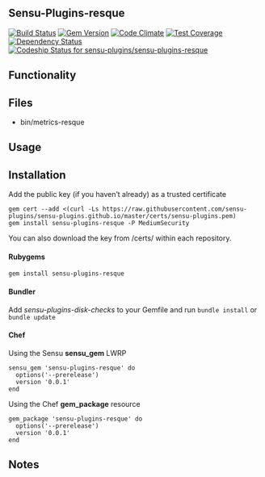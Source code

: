 ## Sensu-Plugins-resque

[![Build Status](https://travis-ci.org/sensu-plugins/sensu-plugins-resque.svg?branch=master)](https://travis-ci.org/sensu-plugins/sensu-plugins-resque)
[![Gem Version](https://badge.fury.io/rb/sensu-plugins-resque.svg)](http://badge.fury.io/rb/sensu-plugins-resque)
[![Code Climate](https://codeclimate.com/github/sensu-plugins/sensu-plugins-resque/badges/gpa.svg)](https://codeclimate.com/github/sensu-plugins/sensu-plugins-resque)
[![Test Coverage](https://codeclimate.com/github/sensu-plugins/sensu-plugins-resque/badges/coverage.svg)](https://codeclimate.com/github/sensu-plugins/sensu-plugins-resque)
[![Dependency Status](https://gemnasium.com/sensu-plugins/sensu-plugins-resque.svg)](https://gemnasium.com/sensu-plugins/sensu-plugins-resque)
[ ![Codeship Status for sensu-plugins/sensu-plugins-resque](https://codeship.com/projects/6bb62090-dbf3-0132-6ddb-025863fcc952/status?branch=master)](https://codeship.com/projects/79839)

## Functionality

## Files
 * bin/metrics-resque

## Usage

## Installation

Add the public key (if you haven’t already) as a trusted certificate

```
gem cert --add <(curl -Ls https://raw.githubusercontent.com/sensu-plugins/sensu-plugins.github.io/master/certs/sensu-plugins.pem)
gem install sensu-plugins-resque -P MediumSecurity
```

You can also download the key from /certs/ within each repository.

#### Rubygems

`gem install sensu-plugins-resque`

#### Bundler

Add *sensu-plugins-disk-checks* to your Gemfile and run `bundle install` or `bundle update`

#### Chef

Using the Sensu **sensu_gem** LWRP
```
sensu_gem 'sensu-plugins-resque' do
  options('--prerelease')
  version '0.0.1'
end
```

Using the Chef **gem_package** resource
```
gem_package 'sensu-plugins-resque' do
  options('--prerelease')
  version '0.0.1'
end
```

## Notes
